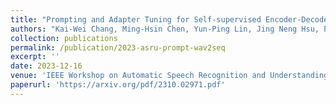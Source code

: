 ```yaml
---
title: "Prompting and Adapter Tuning for Self-supervised Encoder-Decoder Speech Model"
authors: "Kai-Wei Chang, Ming-Hsin Chen, Yun-Ping Lin, Jing Neng Hsu, Paul Huang, <u>Chien-yu Huang</u>, Shang-Wen Li, Hung-yi Lee"
collection: publications
permalink: /publication/2023-asru-prompt-wav2seq
excerpt: ''
date: 2023-12-16
venue: 'IEEE Workshop on Automatic Speech Recognition and Understanding (ASRU)'
paperurl: 'https://arxiv.org/pdf/2310.02971.pdf'
---
```


